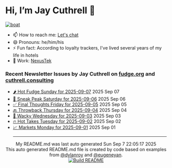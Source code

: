 # Hi, I’m Jay Cuthrell 👋

[![boat](https://cuthrell.com/boat.jpg)](https://cuthrell.com)

- 📫 How to reach me: [Let's chat](https://jaycuthrell.com/contact/)
- 😄 Pronouns: he/him/his
- ⚡ Fun fact: According to loyalty trackers, I've lived several years of my life in hotels
- 💼 Work: [NexusTek](https://nexustek.com)

### Recent Newsletter Issues by Jay Cuthrell on [fudge.org](https://fudge.org) and [cuthrell.consulting](https://cuthrell.consulting)
 - [🌶️ Hot Fudge Sunday for 2025-09-07](https://fudge.org/archive/hot-fudge-sunday-for-2025-09-07/) 2025 Sep 07
 - [🔮 Sneak Peak Saturday for 2025-09-06](https://fudge.org/archive/sneak-peak-saturday-for-2025-09-06/) 2025 Sep 06
 - [✅ Final Thoughts Friday for 2025-09-05](https://fudge.org/archive/final-thoughts-friday-for-2025-09-05/) 2025 Sep 05
 - [🔙 Throwback Thursday for 2025-09-04](https://fudge.org/archive/throwback-thursday-for-2025-09-04/) 2025 Sep 04
 - [🤪 Wacky Wednesday for 2025-09-03](https://fudge.org/archive/wacky-wednesday-for-2025-09-03/) 2025 Sep 03
 - [🔥 Hot Takes Tuesday for 2025-09-02](https://fudge.org/archive/hot-takes-tuesday-for-2025-09-02/) 2025 Sep 02
 - [📈 Markets Monday for 2025-09-01](https://fudge.org/archive/markets-monday-for-2025-09-01/) 2025 Sep 01<hr>
<div align="center">
My README.md was last auto generated Sun Sep  7 22:05:17 2025
<br>
  <link href="https://github.com/jaycuthrell" rel="me">
  <link href="https://fudge.org" rel="me">
This auto generated README.md file is created by code based on examples from <a href="https://towardsdatascience.com/auto-updating-your-github-profile-with-python-cde87b638168" target="_blank">@dylanroy</a> and <a href="https://github.com/eugeneyan" target="_blank">@eugeneyan</a>.
<br>
<a href="https://github.com/JayCuthrell/JayCuthrell/actions"><img src="https://github.com/JayCuthrell/JayCuthrell/workflows/cron/badge.svg?branch=master" align="center" alt="Build README"></a>
</div>
